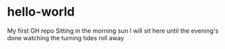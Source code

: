 # hello-world
My first GH repo
Sitting in the morning sun
I will sit here until the evening's done
watching the turning tides roll away
